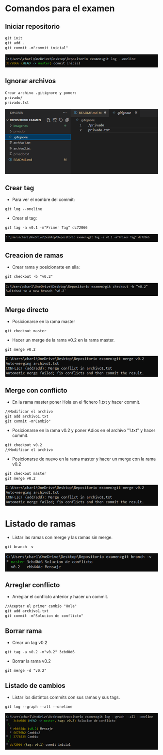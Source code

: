 # Comandos para el examen 

## Iniciar repositorio
```
git init
git add .
git commit -m"commit inicial"
```
![commit](imagenes/primercommit.png)


## Ignorar archivos
```
Crear archivo .gitignore y poner: 
privado/
privado.txt
```
![gitignore](imagenes/gitignore.png)

## Crear tag
* Para ver el nombre del commit:
```
git log --oneline
```
* Crear el tag:
```
git tag -a v0.1 -m"Primer Tag" dc72066
```
![Tag](imagenes/tag.png)


## Creacion de ramas
* Crear rama y posicionarte en ella:
```
git checkout -b "v0.2"
```
![Ramas](imagenes/creacion%20de%20ramas.png)


## Merge directo
* Posicionarse en la rama master
```
git checkout master
```
* Hacer un merge de la rama v0.2 en la rama master. 
```
git merge v0.2
```
![Merge Directo](imagenes/conflicto.png)

## Merge con conflicto 
* En la rama master poner Hola en el fichero 1.txt y hacer commit. 
```
//Modificar el archivo
git add archivo1.txt
git commit -m"Cambio"
```
* Posicionarse en la rama v0.2 y poner Adios en el archivo "1.txt" y hacer commit. 
```
git checkout v0.2
//Modificar el archivo
```
* Posicionarse de nuevo en la rama master y hacer un merge con la rama v0.2
``` 
git checkout master
git merge v0.2
```
![Conflicto](imagenes/conflicto.png)


# Listado de ramas 
* Listar las ramas con merge y las ramas sin merge.
```
git branch -v
```
![Listado de ramas](imagenes/listado%20de%20ramas.png)

## Arreglar conflicto 
* Arreglar el conflicto anterior y hacer un commit. 
```
//Aceptar el primer cambio "Hola"
git add archivo1.txt
git commit -m"Solucion de conflicto" 
```
## Borrar rama 
* Crear un tag v0.2 
```
git tag -a v0.2 -m"v0.2" 3cbd0d6
```
* Borrar la rama v0.2 
```
git merge -d "v0.2"
```

## Listado de cambios 
* Listar los distintos commits con sus ramas y sus tags.
```
git log --graph --all --oneline
```
![Listado de imagenes](imagenes/listado%20de%20cambios.png)
